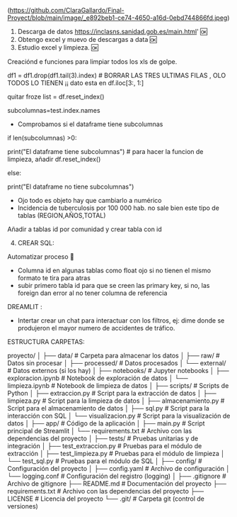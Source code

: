 (https://github.com/ClaraGallardo/Final-Proyect/blob/main/image/_e892beb1-ce74-4650-a16d-0ebd744866fd.jpeg)

1. Descarga de datos https://inclasns.sanidad.gob.es/main.html'  🆗
2. Obtengo excel y muevo de descargas a data 🆗
3. Estudio excel  y limpieza. 🆗

Creaciónd e funciones para limpiar todos los xls de golpe.

df1 = df1.drop(df1.tail(3).index) # BORRAR LAS TRES ULTIMAS FILAS , OLO TODOS LO TIENEN ¡¡
dato esta en df.iloc[3:, 1:]

quitar froze list = df.reset_index()

subcolumnas=test.index.names

- Comprobamos si el dataframe tiene subcolumnas

if len(subcolumnas) >0:

  print("El dataframe tiene subcolumnas") # para hacer la funcion de limpieza, añadir df.reset_index()

else:

  print("El dataframe no tiene subcolumnas")

- Ojo todo es objeto hay que cambiarlo a numérico
- Incidencia de tuberculosis por 100 000 hab. no sale bien este tipo de tablas (REGION,AÑOS,TOTAL)

Añadir a tablas id por comunidad y crear tabla con id

4. CREAR SQL:

Automatizar proceso 🤔

- Columna id en algunas tablas como float ojo si no tienen el mismo formato te tira para atras
- subir primero tabla id para que se creen las primary key, si no, las foreign dan error al no tener columna de referencia

DREAMLIT :

- Intertar crear un chat para interactuar con los filtros, ej: dime donde se produjeron el mayor numero de accidentes de tráfico.

ESTRUCTURA CARPETAS:

proyecto/
│
├── data/                  # Carpeta para almacenar los datos
│   ├── raw/               # Datos sin procesar
│   ├── processed/         # Datos procesados
│   └── external/          # Datos externos (si los hay)
│
├── notebooks/             # Jupyter notebooks
│   ├── exploracion.ipynb  # Notebook de exploración de datos
│   └── limpieza.ipynb     # Notebook de limpieza de datos
│
├── scripts/               # Scripts de Python
│   ├── extraccion.py      # Script para la extracción de datos
│   ├── limpieza.py        # Script para la limpieza de datos
│   ├── almacenamiento.py  # Script para el almacenamiento de datos
│   ├── sql.py             # Script para la interacción con SQL
│   └── visualizacion.py   # Script para la visualización de datos
│
├── app/                   # Código de la aplicación
│   ├── main.py            # Script principal de Streamlit
│   └── requirements.txt    # Archivo con las dependencias del proyecto
│
├── tests/                 # Pruebas unitarias y de integración
│   ├── test_extraccion.py # Pruebas para el módulo de extracción
│   ├── test_limpieza.py   # Pruebas para el módulo de limpieza
│   └── test_sql.py        # Pruebas para el módulo de SQL
│
├── config/                # Configuración del proyecto
│   ├── config.yaml        # Archivo de configuración
│   └── logging.conf       # Configuración del registro (logging)
│
├── .gitignore             # Archivo de gitignore
├── README.md              # Documentación del proyecto
├── requirements.txt       # Archivo con las dependencias del proyecto
├── LICENSE                # Licencia del proyecto
└── .git/                  # Carpeta git (control de versiones)
